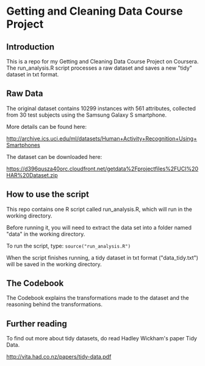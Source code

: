 # Getting and Cleaning Data Course Project

## Introduction
This is a repo for my Getting and Cleaning Data Course Project on Coursera. The run_analysis.R script processes a raw dataset and saves a new "tidy" dataset in txt format.

## Raw Data
The original dataset contains 10299 instances with 561 attributes, collected from 30 test subjects using the Samsung Galaxy S smartphone.

More details can be found here:

http://archive.ics.uci.edu/ml/datasets/Human+Activity+Recognition+Using+Smartphones

The dataset can be downloaded here:

https://d396qusza40orc.cloudfront.net/getdata%2Fprojectfiles%2FUCI%20HAR%20Dataset.zip 


## How to use the script
This repo contains one R script called run_analysis.R, which will run in the working directory.

Before running it, you will need to extract the data set into a folder named "data" in the working directory.  

To run the script, type: `source("run_analysis.R")`

When the script finishes running, a tidy dataset in txt format ("data_tidy.txt") will be saved in the working directory.


## The Codebook

The Codebook explains the transformations made to the dataset and the reasoning behind the transformations. 


## Further reading

To find out more about tidy datasets, do read Hadley Wickham's paper Tidy Data.

http://vita.had.co.nz/papers/tidy-data.pdf
